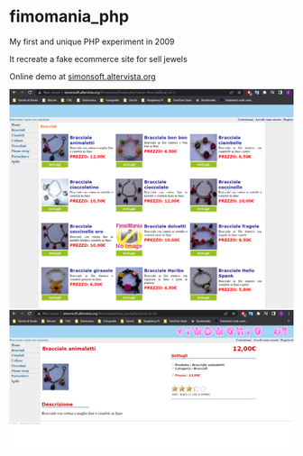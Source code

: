 # fimomania_php
My first and unique PHP experiment in 2009

It recreate a fake ecommerce site for sell jewels

Online demo at [simonsoft.altervista.org](http://simonsoft.altervista.org/fimomania/index.php)

![screen1](screen1.png)
![screen2](screen2.png)